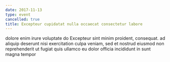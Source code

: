 ```yaml
---
date: 2017-11-13
type: event
cancelled: true
title: Excepteur cupidatat nulla occaecat consectetur labore
---
```

dolore enim irure voluptate do Excepteur sint minim proident, consequat. ad aliquip deserunt nisi exercitation culpa veniam, sed et nostrud eiusmod non reprehenderit ut fugiat quis ullamco eu dolor officia incididunt in sunt magna tempor